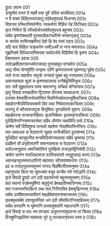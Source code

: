 द्रुपद उवाच	001    
अश्रुत्वैवं वचनं ते महर्षे मया पूर्वं यतितं कार्यमेतत्	001a  
न वै शक्यं विहितस्यापयातुं तदेवेदमुपपन्नं विधानम्	001c  
दिष्टस्य ग्रन्थिरनिवर्तनीयः स्वकर्मणा विहितं नेह किञ्चित्	002a  
कृतं निमित्तं हि वरैकहेतोस्तदेवेदमुपपन्नं बहूनाम्	002c  
यथैव कृष्णोक्तवती पुरस्तान्नैकान्पतीन्मे भगवान्ददातु	003a  
स चाप्येवं वरमित्यब्रवीत्तां देवो हि वेद परमं यदत्र	003c  
यदि वायं विहितः शङ्करेण धर्मोऽधर्मो वा नात्र ममापराधः	004a  
गृह्णन्त्विमे विधिवत्पाणिमस्या यथोपजोषं विहितैषां हि कृष्णा	004c  
वैशम्पायन उवाच	005    
ततोऽब्रवीद्भगवान्धर्मराजमद्य पुण्याहमुत पाण्डवेय	005a  
अद्य पौष्यं योगमुपैति चन्द्रमाः पाणिं कृष्णायास्त्वं गृहाणाद्य पूर्वम्	005c  
ततो राजा यज्ञसेनः सपुत्रो जन्यार्थ युक्तं बहु तत्तदग्र्यम्	006a  
समानयामास सुतां च कृष्णामाप्लाव्य रत्नैर्बहुभिर्विभूष्य	006c  
ततः सर्वे सुहृदस्तत्र तस्य समाजग्मुः सचिवा मन्त्रिणश्च	007a  
द्रष्टुं विवाहं परमप्रतीता द्विजाश्च पौराश्च यथाप्रधानाः	007c  
तत्तस्य वेश्मार्थिजनोपशोभितं विकीर्णपद्मोत्पलभूषिताजिरम्	008a  
महार्हरत्नौघविचित्रमाबभौ दिवं यथा निर्मलतारकाचितम्	008c  
ततस्तु ते कौरवराजपुत्रा विभूषिताः कुण्डलिनो युवानः	009a  
महार्हवस्त्रा वरचन्दनोक्षिताः कृताभिषेकाः कृतमङ्गलक्रियाः	009c  
पुरोहितेनाग्निसमानवर्चसा सहैव धौम्येन यथाविधि प्रभो	010a  
क्रमेण सर्वे विविशुश्च तत्सदो महर्षभा गोष्ठमिवाभिनन्दिनः	010c  
ततः समाधाय स वेदपारगो जुहाव मन्त्रैर्ज्वलितं हुताशनम्	011a  
युधिष्ठिरं चाप्युपनीय मन्त्रविन्नियोजयामास सहैव कृष्णया	011c  
प्रदक्षिणं तौ प्रगृहीतपाणी समानयामास स वेदपारगः	012a  
ततोऽभ्यनुज्ञाय तमाजिशोभिनं पुरोहितो राजगृहाद्विनिर्ययौ	012c  
क्रमेण चानेन नराधिपात्मजा वरस्त्रियास्ते जगृहुस्तदा करम्	013a  
अहन्यहन्युत्तमरूपधारिणो महारथाः कौरववंशवर्धनाः	013c  
इदं च तत्राद्भुतरूपमुत्तमं जगाद विप्रर्षिरतीतमानुषम्	014a  
महानुभावा किल सा सुमध्यमा बभूव कन्यैव गते गतेऽहनि	014c  
कृते विवाहे द्रुपदो धनं ददौ महारथेभ्यो बहुरूपमुत्तमम्	015a  
शतं रथानां वरहेमभूषिणां चतुर्युजां हेमखलीनमालिनाम्	015c  
शतं गजानामभिपद्मिनां तथा शतं गिरीणामिव हेमशृङ्गिणाम्	016a  
तथैव दासीशतमग्र्ययौवनं महार्हवेषाभरणाम्बरस्रजम्	016c  
पृथक्पृथक्चैव दशायुतान्वितं धनं ददौ सौमकिरग्निसाक्षिकम्	017a  
तथैव वस्त्राणि च भूषणानि प्रभावयुक्तानि महाधनानि	017c  
कृते विवाहे च ततः स्म पाण्डवाः प्रभूतरत्नामुपलभ्य तां श्रियम्	018a  
विजह्रुरिन्द्रप्रतिमा महाबलाः पुरे तु पाञ्चालनृपस्य तस्य ह	018c  
